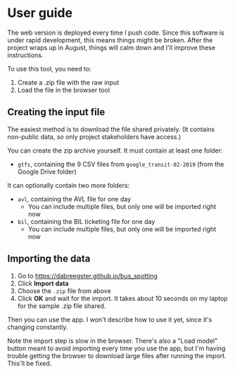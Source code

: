 # User guide

The web version is deployed every time I push code. Since this software is
under rapid development, this means things might be broken. After the project
wraps up in August, things will calm down and I'll improve these instructions.

To use this tool, you need to:

1.  Create a .zip file with the raw input
2.  Load the file in the browser tool

## Creating the input file

The easiest method is to download the file shared privately. (It contains
non-public data, so only project stakeholders have access.)

You can create the zip archive yourself. It must contain at least one folder:

- `gtfs`, containing the 9 CSV files from `google_transit-02-2019` (from the
  Google Drive folder)

It can optionally contain two more folders:

- `avl`, containing the AVL file for one day
  - You can include multiple files, but only one will be imported right now
- `bil`, containing the BIL ticketing file for one day
  - You can include multiple files, but only one will be imported right now

## Importing the data

1.  Go to <https://dabreegster.github.io/bus_spotting>
2.  Click **Import data**
3.  Choose the `.zip` file from above
4.  Click **OK** and wait for the import. It takes about 10 seconds on my
    laptop for the sample .zip file shared.

Then you can use the app. I won't describe how to use it yet, since it's
changing constantly.

Note the import step is slow in the browser. There's also a "Load model" button
meant to avoid importing every time you use the app, but I'm having trouble
getting the browser to download large files after running the import. This'll
be fixed.
